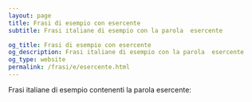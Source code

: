 ```yaml
---
layout: page
title: Frasi di esempio con esercente 
subtitle: Frasi italiane di esempio con la parola  esercente

og_title: Frasi di esempio con esercente 
og_description: Frasi italiane di esempio con la parola  esercente
og_type: website
permalink: /frasi/e/esercente.html
---
```


Frasi italiane di esempio contenenti la parola esercente:


